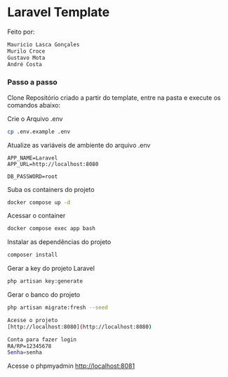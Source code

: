 
# Laravel Template
Feito por:
```sh
Mauricio Lasca Gonçales
Murilo Croce
Gustavo Mota
André Costa
```
### Passo a passo
Clone Repositório criado a partir do template, entre na pasta e execute os comandos abaixo:

Crie o Arquivo .env
```sh
cp .env.example .env
```


Atualize as variáveis de ambiente do arquivo .env
```dosini
APP_NAME=Laravel
APP_URL=http://localhost:8080

DB_PASSWORD=root
```


Suba os containers do projeto
```sh
docker compose up -d
```


Acessar o container
```sh
docker compose exec app bash
```


Instalar as dependências do projeto
```sh
composer install
```


Gerar a key do projeto Laravel
```sh
php artisan key:generate
```
Gerar o banco do projeto 
```sh
php artisan migrate:fresh --seed
```

```sh
Acesse o projeto
[http://localhost:8080](http://localhost:8080)

Conta para fazer login
RA/RP=12345678
Senha=senha
```


Acesse o phpmyadmin
[http://localhost:8081](http://localhost:8081)


